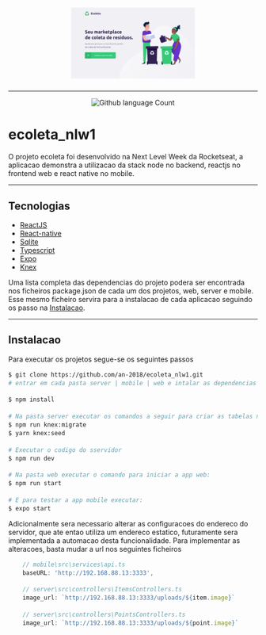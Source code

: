 
<h1 align="center">
  <img alt="Ecoleta_home" src=".github/ecoleta.png" width="250px">
</h1>

---

<p align="center">
<img alt="Github language Count" src="https://img.shields.io/github/languages/count/an-2018/ecoleta_nlw1" />
</p>

# ecoleta_nlw1
O projeto ecoleta foi desenvolvido na Next Level Week da Rocketseat, a aplicacao demonstra a utilizacao da stack node no backend, reactjs no frontend web e react native no mobile.


---

## Tecnologias
- [ReactJS](https://reactjs.org/)
- [React-native](https://reactnative.dev/)
- [Sqlite](https://www.sqlite.org/index.html)
- [Typescript](https://www.typescriptlang.org/)
- [Expo](https://expo.io/)
- [Knex](http://knexjs.org/)

Uma lista completa das dependencias do projeto podera ser encontrada nos ficheiros package.json de cada um dos projetos, web, server e mobile. Esse mesmo ficheiro servira para a instalacao de cada aplicacao seguindo os passo na <a href="#instalacao">Instalacao<a/>. 

--- 

## Instalacao 

Para executar os projetos segue-se os seguintes passos
```bash
$ git clone https://github.com/an-2018/ecoleta_nlw1.git
# entrar em cada pasta server | mobile | web e intalar as dependencias

$ npm install

# Na pasta server executar os comandos a seguir para criar as tabelas necessarias da base de dados
$ npm run knex:migrate
$ yarn knex:seed

# Executar o codigo do sservidor
$ npm run dev

# Na pasta web executar o comando para iniciar a app web:
$ npm run start

# E para testar a app mobile executar:
$ expo start
```

Adicionalmente sera necessario alterar as configuracoes do endereco do servidor, que ate entao utiliza um endereco estatico, futuramente sera implementada a automacao desta funcionalidade.
Para implementar as alteracoes, basta mudar a url nos seguintes ficheiros
```js
    // mobile\src\services\api.ts
    baseURL: 'http://192.168.88.13:3333',
    
    // server\src\controllers\ItemsControllers.ts
    image_url: `http://192.168.88.13:3333/uploads/${item.image}`
    
    // server\src\controllers\PointsControllers.ts
    image_url: `http://192.168.88.13:3333/uploads/${point.image}` 
```
